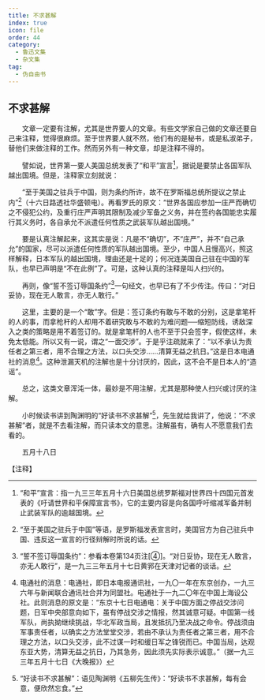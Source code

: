 ```yaml
---
title: 不求甚解
index: true
icon: file
order: 44
category:
  - 鲁迅文集
  - 杂文集
tag:  
  - 伪自由书
---
```


## 不求甚解

　　文章一定要有注解，尤其是世界要人的文章。有些文学家自己做的文章还要自己来注释，觉得很麻烦。至于世界要人就不然，他们有的是秘书，或是私淑弟子，替他们来做注释的工作。然而另外有一种文章，却是注释不得的。

　　譬如说，世界第一要人美国总统发表了“和平”宣言[^①]，据说是要禁止各国军队越出国境。但是，注释家立刻就说：

　　“至于美国之驻兵于中国，则为条约所许，故不在罗斯福总统所提议之禁止内”[^②]（十六日路透社华盛顿电）。再看罗氏的原文：“世界各国应参加一庄严而确切之不侵犯公约，及重行庄严声明其限制及减少军备之义务，并在签约各国能忠实履行其义务时，各自承允不派遣任何性质之武装军队越出国境。”

　　要是认真注解起来，这其实是说：凡是不“确切”，不“庄严”，并不“自己承允”的国家，尽可以派遣任何性质的军队越出国境。至少，中国人且慢高兴，照这样解释，日本军队的越出国境，理由还是十足的；何况连美国自己驻在中国的军队，也早已声明是“不在此例”了。可是，这种认真的注释是叫人扫兴的。

　　再则，像“誓不签订辱国条约”[^③]一句经文，也早已有了不少传注。传曰：“对日妥协，现在无人敢言，亦无人敢行。”

　　这里，主要的是一个“敢”字。但是：签订条约有敢与不敢的分别，这是拿笔杆的人的事，而拿枪杆的人却用不着研究敢与不敢的为难问题──缩短防线，诱敌深入之类的策略是用不着签订的。就是拿笔杆的人也不至于只会签字，假使这样，未免太低能。所以又有一说，谓之“一面交涉”。于是乎注疏就来了：“以不承认为责任者之第三者，用不合理之方法，以口头交涉……清算无益之抗日。”这是日本电通社的消息[^④]。这种泄漏天机的注解也是十分讨厌的，因此，这不会不是日本人的“造谣”。

　　总之，这类文章浑沌一体，最妙是不用注解，尤其是那种使人扫兴或讨厌的注解。

　　小时候读书讲到陶渊明的“好读书不求甚解”[^⑤]，先生就给我讲了，他说：“不求甚解”者，就是不去看注解，而只读本文的意思。注解虽有，确有人不愿意我们去看的。

　　五月十八日

【注释】

[^①]:“和平”宣言：指一九三三年五月十六日美国总统罗斯福对世界四十四国元首发表的《吁请世界和平保障宣言书》，它的主要内容是向各国呼吁缩减军备并制止武装军队的逾越国境。

[^②]:“至于美国之驻兵于中国”等语，是罗斯福发表宣言时，美国官方为自己驻兵中国、违反这一宣言的行径辩解时所说的话。

[^③]:“誓不签订辱国条约”：参看本卷第134页注[④]。“对日妥协，现在无人敢言，亦无人敢行”，是一九三三年五月十七日黄郛在天津对记者的谈话。

[^④]:电通社的消息：电通社，即日本电报通讯社，一九〇一年在东京创办，一九三六年与新闻联合通讯社合并为同盟社。电通社于一九二〇年在中国上海设公社。此则消息的原文是：“东京十七日电通电：关于中国方面之停战交涉问题，日军中央部意向如下，虽有停战交涉之情报，然其诚意可疑。中国第一线军队，尚执拗继续挑战，华北军政当局，且发抵抗乃至决战之命令。停战须由军事责任者，以确实之方法堂堂交涉，若由不承认为责任者之第三者，用不合理之方法，以口头交涉，此不过谋一时和缓日军之锋锐而已。中国当局，达观东亚大势，清算无益之抗日，乃其急务，因此须先实际表示诚意。”（据一九三三年五月十七日《大晚报》）

[^⑤]:“好读书不求甚解”：语见陶渊明《五柳先生传》：“好读书不求甚解，每有会意，便欣然忘食。”
